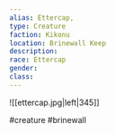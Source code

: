 ```yaml
---
alias: Ettercap,
type: Creature
faction: Kikonu
location: Brinewall Keep
description:  
race: Ettercap
gender: 
class: 
---
```


![[ettercap.jpg|left|345]]

#creature #brinewall